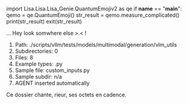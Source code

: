 
import Lisa.Lisa.Lisa_Genie.QuantumEmojiv2 as qe
if __name__ == "__main__":
  qemo = qe.QuantumEmoji()
  str_result = qemo.measure_complicated()
  print(str_result)
  exit(str_result)

... Hey look somwhere else >.< !

1. Path: ./scripts/vllm/tests/models/multimodal/generation/vlm_utils
2. Subdirectories: 0
3. Files: 8
4. Example types: .py
5. Sample file: custom_inputs.py
6. Sample subdir: n/a
7. AGENT inserted automatically

Ce dossier chante, rieur, ses octets en cadence.
